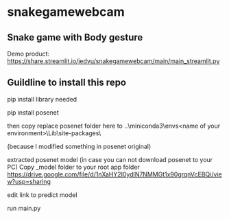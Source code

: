 # snakegamewebcam
## Snake game with Body gesture
Demo product: https://share.streamlit.io/jedvu/snakegamewebcam/main/main_streamlit.py

## Guildline to install this repo
pip install library needed

pip install posenet

then copy replace posenet folder here to ..\miniconda3\envs\<name of your environment>\Lib\site-packages\

(because I modified something in posenet original)

extracted posenet model (in case you can not download posenet to your PC)
Copy _model folder to your root app folder
https://drive.google.com/file/d/1nXaHY2I0ydlN7NMMGt1x90grqnVcEBQi/view?usp=sharing

edit link to predict model

run main.py



